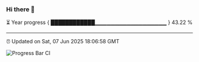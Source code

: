 ### Hi there 👋

⏳ Year progress { ████████████▁▁▁▁▁▁▁▁▁▁▁▁▁▁▁▁▁▁ } 43.22 %

---

⏰ Updated on Sat, 07 Jun 2025 18:06:58 GMT

![Progress Bar CI](https://github.com/liununu/liununu/workflows/Progress%20Bar%20CI/badge.svg)
